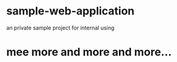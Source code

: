 # sample-web-application
an private sample project for internal using
# mee more and more and more...
